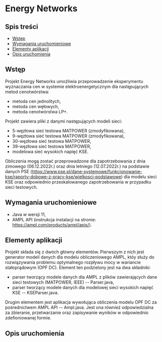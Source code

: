 # Energy Networks

## Spis treści
* [Wstęp](#wstep)
* [Wymagania uruchomieniowe](#wymagania)
* [Elementy aplikacji](#elementyaplikacji)
* [Opis uruchomienia](#opisuruchomienia)

<a name="wstep"></a>
## Wstęp
Projekt Energy Networks umożliwia przeprowadzenie eksperymentu wyznaczania cen w systemie elektroenergetycznym dla następujących metod cenotwórstwa:
* metoda cen jednolitych,
* metoda cen węłowych,
* metoda cenotwórstwa LP+.

Projekt zawiera pliki z danymi następujących modeli sieci:
* 5-węzłowa sieć testowa MATPOWER (zmodyfikowana),
* 9-węzłowa sieć testowa MATPOWER (zmodyfikowana),
* 30-węzłowa sieć testowa MATPOWER,
* 39-węzłowa sieć testowa MATPOWER,
* modelowa sieć wysokich napięć KSE.

Obliczenia mogą zostać przeprowadzone dla zapotrzebowania z dnia zimowego (06.12.2022r.) oraz dnia letniego (12.07.2022r.) na podstawie danych PSE (https://www.pse.pl/dane-systemowe/funkcjonowanie-kse/raporty-dobowe-z-pracy-kse/wielkosci-podstawowe) dla modelu sieci KSE oraz odpowiednio przeskalowanego zapotrzebowania w przypadku sieci testowych.


<a name="wymagania"></a>
## Wymagania uruchomieniowe

* Java w wersji 11,
* AMPL API (instrukcja instalacji na stronie: https://ampl.com/products/ampl/apis/).


<a name="elementyaplikacji"></a>
## Elementy aplikacji

Projekt składa się z dwóch główny elementów. Pierwszym z nich jest generator modeli danych dla modelu obliczeniowego AMPL, któy służy do rozwiązywania problemu optymalnego rozpływu mocy w wariancie stałoprądowym (OPF DC). Element ten podzielony jest na dwa składniki:
* parser tworzący modele danych dla AMPL z plików zawierających dane sieci testowych (MATPOWER, IEEE) -- Parser.java,
* parser tworzący modele danych dla modelowej sieci wysokich napięć KSE -- KSEParser.java.

Drugim elementem jest aplikacja wywołująca obliczenia modelu OPF DC za pośrednictwem AMPL API -- Ampl.java. Jest ona również odpowiedzialna za zbieranie, przetwarzanie oraz zapisywanie wyników w odpowiednio zdefioniowanej formie.

<a name="opisuruchomienia"></a>
## Opis uruchomienia